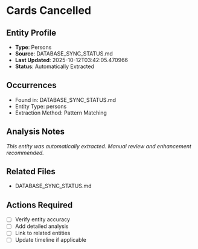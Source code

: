 # Cards Cancelled

## Entity Profile
- **Type**: Persons
- **Source**: DATABASE_SYNC_STATUS.md
- **Last Updated**: 2025-10-12T03:42:05.470966
- **Status**: Automatically Extracted

## Occurrences
- Found in: DATABASE_SYNC_STATUS.md
- Entity Type: persons
- Extraction Method: Pattern Matching

## Analysis Notes
*This entity was automatically extracted. Manual review and enhancement recommended.*

## Related Files
- DATABASE_SYNC_STATUS.md

## Actions Required
- [ ] Verify entity accuracy
- [ ] Add detailed analysis
- [ ] Link to related entities
- [ ] Update timeline if applicable
